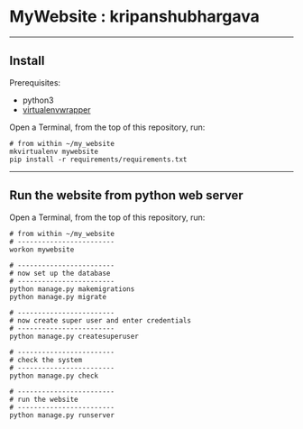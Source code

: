 # MyWebsite : kripanshubhargava
------
## Install

Prerequisites:
  - python3
  - [virtualenvwrapper](http://virtualenvwrapper.readthedocs.io/en/latest/install.html)


Open a Terminal, from the top of this repository, run:

```
# from within ~/my_website 
mkvirtualenv mywebsite
pip install -r requirements/requirements.txt
```

------

## Run the website from python web server

Open a Terminal, from the top of this repository, run:

```
# from within ~/my_website
# ------------------------
workon mywebsite

# ------------------------
# now set up the database 
# ------------------------
python manage.py makemigrations
python manage.py migrate

# ------------------------
# now create super user and enter credentials
# ------------------------
python manage.py createsuperuser

# ------------------------
# check the system
# ------------------------
python manage.py check

# ------------------------
# run the website
# ------------------------
python manage.py runserver
```
